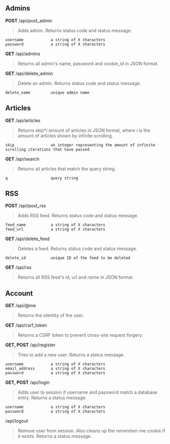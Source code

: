 ## Admins
**POST** /api/post_admin
> Adds admin. Returns status code and status message.
```
username            a string of X characters
password            a string of X characters
```

**GET** /api/admins
> Returns all admin's name, password and cookie_id in JSON format.

**GET** /api/delete_admin
> Delete an admin. Returns status code and status message.
```
delete_name         unique admin name
```

## Articles
**GET** /api/articles
> Returns _skip_*_i_ amount of articles in JSON format, where _i_ is the amount of articles shown by infinite scrolling.
```
skip                an integer representing the amount of infinite scrolling iterations that have passed
```

**GET** /api/search
> Returns all articles that match the query string.
```
q                   query string
```

## RSS
**POST** /api/post_rss
> Adds RSS feed. Returns status code and status message.
```
feed_name           a string of X characters
feed_url            a string of X characters
```

**GET** /api/delete_feed
> Deletes a feed. Returns status code and status message.
```
delete_id           unique ID of the feed to be deleted
```

**GET** /api/rss
> Returns all RSS feed's id, url and name in JSON format.

## Account
**GET** /api/@me
> Returns the identity of the user.

**GET** /api/csrf_token
> Returns a CSRF token to prevent cross-site request forgery.

**GET, POST** /api/register
> Tries to add a new user. Returns a status message.
```
username            a string of X characters
email_address       a string of X characters
password            a string of X characters
```

**GET, POST** /api/login
> Adds user to session if username and password match a database entry. Returns a status message.
```
username            a string of X characters
password            a string of X characters
```

/api/logout
> Remove user from session. Also cleans up the remember-me cookie if it exists. Returns a status message.
